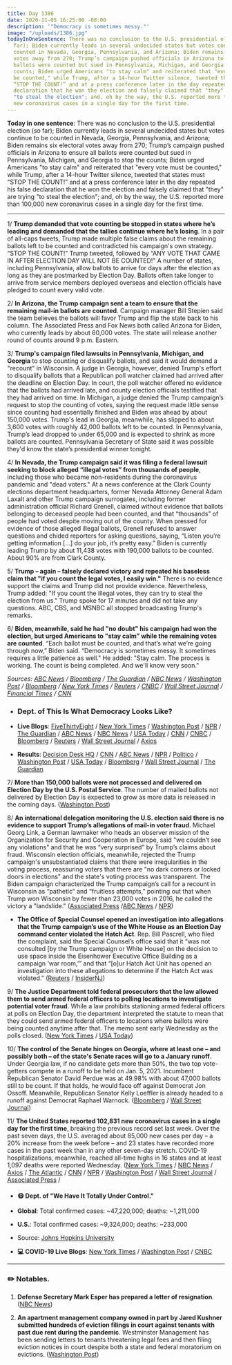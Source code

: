 ```yaml
---
title: Day 1386
date: 2020-11-05 16:25:00 -08:00
description: '"Democracy is sometimes messy."'
image: "/uploads/1386.jpg"
todayInOneSentence: There was no conclusion to the U.S. presidential election (so
  far); Biden currently leads in several undecided states but votes continue to be
  counted in Nevada, Georgia, Pennsylvania, and Arizona; Biden remains six electoral
  votes away from 270; Trump’s campaign pushed officials in Arizona to ensure all
  ballots were counted but sued in Pennsylvania, Michigan, and Georgia to stop the
  counts; Biden urged Americans "to stay calm" and reiterated that "every vote must
  be counted," while Trump, after a 14-hour Twitter silence, tweeted that states must
  “STOP THE COUNT!” and at a press conference later in the day repeated his false
  declaration that he won the election and falsely claimed that "they" are trying
  "to steal the election"; and, oh by the way, the U.S. reported more than 100,000
  new coronavirus cases in a single day for the first time.
---
```


**Today in one sentence**: There was no conclusion to the U.S. presidential election (so far); Biden currently leads in several undecided states but votes continue to be counted in Nevada, Georgia, Pennsylvania, and Arizona; Biden remains six electoral votes away from 270; Trump’s campaign pushed officials in Arizona to ensure all ballots were counted but sued in Pennsylvania, Michigan, and Georgia to stop the counts; Biden urged Americans "to stay calm" and reiterated that "every vote must be counted," while Trump, after a 14-hour Twitter silence, tweeted that states must “STOP THE COUNT!” and at a press conference later in the day repeated his false declaration that he won the election and falsely claimed that "they" are trying "to steal the election"; and, oh by the way, the U.S. reported more than 100,000 new coronavirus cases in a single day for the first time.

---

1/ **Trump demanded that vote counting be stopped in states where he’s leading and demanded that the tallies continue where he’s losing**. In a pair of all-caps tweets, Trump made multiple false claims about the remaining ballots left to be counted and contradicted his campaign's own strategy. “STOP THE COUNT!” Trump tweeted, followed by “ANY VOTE THAT CAME IN AFTER ELECTION DAY WILL NOT BE COUNTED!” A number of states, including Pennsylvania, allow ballots to arrive for days after the election as long as they are postmarked by Election Day. Ballots often take longer to arrive from service members deployed overseas and election officials have pledged to count every valid vote.

2/ **In Arizona, the Trump campaign sent a team to ensure that the remaining mail-in ballots are counted**. Campaign manager Bill Stepien said the team believes the ballots will favor Trump and flip the state back to his column. The Associated Press and Fox News both called Arizona for Biden, who currently leads by about 60,000 votes. The state will release another round of counts around 9 p.m. Eastern.

3/ **Trump's campaign filed lawsuits in Pennsylvania, Michigan, and Georgia** to stop counting or disqualify ballots, and said it would demand a "recount" in Wisconsin. A judge in Georgia, however, denied Trump's effort to disqualify ballots that a Republican poll watcher claimed had arrived after the deadline on Election Day. In court, the poll watcher offered no evidence that the ballots had arrived late, and county election officials testified that they had arrived on time. In Michigan, a judge denied the Trump campaign’s request to stop the counting of votes, saying the request made little sense since counting had essentially finished and Biden was ahead by about 150,000 votes. Trump's lead in Georgia, meanwhile, has slipped to about 3,600 votes with roughly 42,000 ballots left to be counted. In Pennsylvania, Trump’s lead dropped to under 65,000 and is expected to shrink as more ballots are counted. Pennsylvania Secretary of State said it was possible they'd know the state’s presidential winner tonight.

4/ **In Nevada, the Trump campaign said it was filing a federal lawsuit seeking to block alleged “illegal votes” from thousands of people**, including those who became non-residents during the coronavirus pandemic and "dead voters." At a news conference at the Clark County elections department headquarters, former Nevada Attorney General Adam Laxalt and other Trump campaign surrogates, including former administration official Richard Grenell, claimed without evidence that ballots belonging to deceased people had been counted, and that “thousands” of people had voted despite moving out of the county. When pressed for evidence of those alleged illegal ballots, Grenell refused to answer questions and chided reporters for asking questions, saying, “Listen you’re getting information \[...\] do your job, it’s pretty easy.” Biden is currently leading Trump by about 11,438 votes with 190,000 ballots to be counted. About 90% are from Clark County.

5/ **Trump – again – falsely declared victory and repeated his baseless claim that "if you count the legal votes, I easily win."** There is no evidence support the claims and Trump did not provide evidence. Nevertheless, Trump added: "If you count the illegal votes, they can try to steal the election from us." Trump spoke for 17 minutes and did not take any questions. ABC, CBS, and MSNBC all stopped broadcasting Trump's remarks.

6/ **Biden, meanwhile, said he had "no doubt" his campaign had won the election, but urged  Americans to "stay calm" while the remaining votes are counted**. “Each ballot must be counted, and that’s what we’re going through now,” Biden said. “Democracy is sometimes messy. It sometimes requires a little patience as well." He added: "Stay calm. The process is working. The count is being completed. And we'll know very soon."

*Sources: [ABC News](https://abcnews.go.com/Politics/overview-trump-calls-vote-counting-stop-path-victory/story?id=74038071) / [Bloomberg](https://www.bloomberg.com/news/articles/2020-11-04/trump-team-pursues-contradictory-strategy-as-u-s-counts-votes?srnd=politics-vp&sref=MIBMEEoj) / [The Guardian](https://www.theguardian.com/us-news/live/2020/nov/05/us-election-results-joe-biden-donald-trump-live-updates) / [NBC News](https://www.nbcnews.com/politics/2020-election/trump-campaign-presses-legal-challenges-count-continues-swing-states-n1246593) / [Washington Post](https://www.washingtonpost.com/politics/trump-vote-lawsuits/2020/11/05/77f8a284-1f84-11eb-90dd-abd0f7086a91_story.html) / [Bloomberg](https://www.bloomberg.com/news/articles/2020-11-04/trump-campaign-says-it-sued-to-halt-michigan-vote-count?sref=MIBMEEoj) / [New York Times](https://www.nytimes.com/2020/11/05/us/politics/trumps-defiant-campaign-manager-declares-donald-trump-is-alive-and-well.html) / [Reuters](https://www.reuters.com/article/us-usa-election-nevada-trump-idUSKBN27L1TR) / [CNBC](https://www.cnbc.com/2020/11/05/trump-campaign-expected-to-file-nevada-lawsuit-as-biden-gains-ground.html) / [Wall Street Journal](https://www.wsj.com/articles/election-2020-results-trump-biden-11-05-2020-11604580224) / [Financial Times](https://www.ft.com/content/7ab94949-f654-3574-b710-14e415284551) / [CNN](https://www.cnn.com/politics/live-news/trump-biden-election-results-11-05-20/h_86803fe1e19a5825dbc47bf5aa677a7a)*

* ### Dept. of This Is What Democracy Looks Like?

* **Live Blogs**: [FiveThirtyEight](https://fivethirtyeight.com/live-blog/2020-election-results-coverage/) / [New York Times](https://www.nytimes.com/live/2020/11/05/us/trump-biden) / [Washington Post](https://www.washingtonpost.com/elections/2020/11/05/trump-biden-election-live-updates/) / [NPR](https://apps.npr.org/liveblogs/20201103-election/) / [The Guardian](https://www.theguardian.com/us-news/live/2020/nov/05/us-election-results-joe-biden-donald-trump-live-updates) / [ABC News](https://abcnews.go.com/Politics/live-updates/2020-election-campaign-vote/?id=73960714) / [NBC News](https://www.nbcnews.com/politics/2020-election/live-blog/2020-11-05-trump-biden-election-results-n1246510) / [USA Today](https://www.usatoday.com/story/news/politics/elections/2020/11/05/election-results-biden-trump-battleground-states-lawsuits/6167859002/) / [CNN](https://www.cnn.com/politics/live-news/trump-biden-election-results-11-05-20/index.html) / [CNBC](https://www.cnbc.com/2020/11/05/election-live-results-updates-trump-biden.html) / [Bloomberg](https://www.bloomberg.com/news/live-blog/2020-11-05/final-results-of-the-u-s-elections?srnd=premium&sref=MIBMEEoj) / [Reuters](https://www.reuters.com/live-events/election-2020-15-id2942501) / [Wall Street Journal](https://www.wsj.com/livecoverage/trump-biden-election-day-2020) / [Axios](https://www.axios.com/election-results-2020-trump-biden-3a07f4c7-fb4d-4d62-b18b-392ff6f1eeb5.html)

* **Results**: [Decision Desk HQ](https://results.decisiondeskhq.com/) / [CNN](https://www.cnn.com/election/2020/results/president) / [ABC News](https://abcnews.go.com/Elections/2020-us-presidential-election-results-live-map) / [NPR](https://apps.npr.org/elections20-interactive/#/president) / [Politico](https://www.politico.com/2020-election/results/) / [Washington Post](https://www.washingtonpost.com/elections/) / [USA Today](https://www.usatoday.com/elections/results/2020-11-03/) / [Bloomberg](https://www.bloomberg.com/graphics/2020-us-election-results) / [Wall Street Journal](https://www.wsj.com/election-results-2020/) / [The Guardian](https://www.theguardian.com/us-news/ng-interactive/2020/nov/03/us-election-2020-live-results-donald-trump-joe-biden-who-won-presidential-republican-democrat)

7/ **More than 150,000 ballots were not processed and delivered on Election Day by the U.S. Postal Service**. The number of mailed ballots not delivered by Election Day is expected to grow as more data is released in the coming days. ([Washington Post](https://www.washingtonpost.com/business/2020/11/05/usps-late-ballots-election/))

8/ **An international delegation monitoring the U.S. election said there is no evidence to support Trump’s allegations of mail-in voter fraud**. Michael Georg Link, a German lawmaker who heads an observer mission of the Organization for Security and Cooperation in Europe, said "we couldn’t see any violations" and that he was “very surprised” by Trump’s claims about fraud. Wisconsin election officials, meanwhile, rejected the Trump campaign's unsubstantiated claims that there were irregularities in the voting process, reassuring voters that there are "no dark corners or locked doors in elections" and the state's voting process was transparent. The Biden campaign characterized the Trump campaign’s call for a recount in Wisconsin as “pathetic” and “fruitless attempts,” pointing out that when Trump won Wisconsin by fewer than 23,000 votes in 2016, he called the victory a "landslide." ([Associated Press](https://apnews.com/article/election-observer-no-evidence-fraud-b30f3424736014a6b7405df71e32e36f) /[ABC News](https://abcnews.go.com/Politics/wisconsin-election-officials-reject-trump-campaigns-unsubstantiated-claims/story?id=74038408&cid=clicksource_4380645_11_three_posts_card_hed) / [NPR](https://www.npr.org/2020/11/05/931478765/trump-asks-for-a-wisconsin-recount-though-its-unlikely-to-change-the-outcome))

* **The Office of Special Counsel opened an investigation into allegations that the Trump campaign’s use of the White House as an Election Day command center violated the Hatch Act**. Rep. Bill Pascrell, who filed the complaint, said the Special Counsel’s office said that it “was not consulted \[by the Trump campaign or White House\] on the decision to use space inside the Eisenhower Executive Office Building as a campaign ‘war room,’” and that “\[o\]ur Hatch Act Unit has opened an investigation into these allegations to determine if the Hatch Act was violated.” ([Reuters](https://www.reuters.com/article/us-usa-election-trump-investigation/federal-watchdog-probing-trump-campaigns-use-of-white-house-lawmaker-idUSKBN27L31H) / [InsiderNJ](https://www.insidernj.com/press-release/following-pascrell-complaint-special-counsel-confirms-hatch-act-investigation-trump-campaign/))

9/ **The Justice Department told federal prosecutors that the law allowed them to send armed federal officers to polling locations to investigate potential voter fraud**. While a law prohibits stationing armed federal officers at polls on Election Day, the department interpreted the statute to mean that they could send armed federal officers to locations where ballots were being counted anytime after that. The memo sent early Wednesday as the polls closed. ([New York Times](https://www.nytimes.com/2020/11/04/us/politics/justice-department-armed-officers-election.html) / [USA Today](https://www.usatoday.com/story/news/politics/elections/2020/11/05/justice-department-allows-armed-federal-officers-polling-places/6175071002/))

10/ **The control of the Senate hinges on Georgia, where at least one – and possibly both – of the state's Senate races will go to a January runoff**. Under Georgia law, if no candidate gets more than 50%, the two top vote-getters compete in a runoff to be held on Jan. 5, 2021. Incumbent Republican Senator David Perdue was at 49.98% with about 47,000 ballots still to be count. If that holds, he would face off against Democrat Jon Ossoff. Meanwhile, Republican Senator Kelly Loeffler is already headed to a runoff against Democrat Raphael Warnock. ([Bloomberg](https://www.bloomberg.com/news/articles/2020-11-05/georgia-race-may-leave-senate-balance-hanging-until-january) / [Wall Street Journal](https://www.wsj.com/articles/control-of-u-s-senate-hinges-on-georgia-results-11604596900))

11/ **The United States reported 102,831 new coronavirus cases in a single day for the first time**, breaking the previous record set last week. Over the past seven days, the U.S. averaged about 85,000 new cases per day – a 20% increase from the week before – and 23 states have recorded more cases in the past week than in any other seven-day stretch. COVID-19 hospitalizations, meanwhile, reached all-time highs in 16 states and at least 1,097 deaths were reported Wednesday. ([New York Times](https://www.nytimes.com/2020/11/04/world/100000-cases-in-a-single-day-push-the-us-into-new-terrain.html) / [NBC News](https://www.nbcnews.com/news/us-news/coronavirus-pandemic-first-time-u-s-sees-100-000-new-n1246534) / [Axios](https://www.axios.com/coronavirus-cases-increasing-2020-presidential-election-517e5c0a-fbd5-4e04-a118-3bed02caa63d.html) / [The Atlantic](https://www.theatlantic.com/health/archive/2020/11/100000-coronavirus-cases/616999/) / [CNN](https://www.cnn.com/2020/11/05/health/us-coronavirus-thursday/index.html) / [NPR](https://www.npr.org/sections/coronavirus-live-updates/2020/11/05/931663592/u-s-sets-coronavirus-record-with-daily-new-cases-pushing-past-100-000) / [Washington Post](https://www.washingtonpost.com/nation/2020/11/05/covid-coronavirus-updates/) / [Wall Street Journal](https://www.wsj.com/livecoverage/covid-2020-11-05) / [Associated Press](https://apnews.com/article/election-2020-donald-trump-pandemics-virus-outbreak-public-health-0715afa39a966935fe12ea4123cf62fc) /

* #### 😷 Dept. of "We Have It Totally Under Control."

* **Global**: Total confirmed cases: \~47,220,000; deaths: \~1,211,000

* **U.S.**: Total confirmed cases: \~9,324,000; deaths: \~233,000

* Source: [Johns Hopkins University](https://coronavirus.jhu.edu/map.html)

* **💻 COVID-19 Live Blogs**: [New York Times](https://www.nytimes.com/live/2020/11/05/world/covid-19-coronavirus-updates) / [Washington Post](https://www.washingtonpost.com/nation/2020/11/05/covid-coronavirus-updates/) / [CNBC](https://www.cnbc.com/2020/11/05/coronavirus-live-updates.html)

---

### ✏️ Notables.

1. **Defense Secretary Mark Esper has prepared a letter of resignation**. ([NBC News](https://www.nbcnews.com/politics/donald-trump/long-odds-trump-defense-secretary-esper-has-prepared-resignation-letter-n1245846))

2. **An apartment management company owned in part by Jared Kushner submitted hundreds of eviction filings in court against tenants with past due rent during the pandemic**. Westminster Management has been sending letters to tenants threatening legal fees and then filing eviction notices in court despite both a state and federal moratorium on evictions. ([Washington Post](https://www.washingtonpost.com/business/2020/11/05/kushner-evictions-pandemic-westminster-management/))